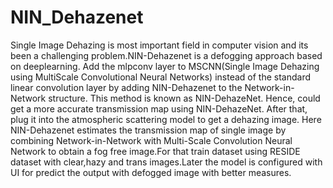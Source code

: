 # NIN_Dehazenet
Single Image Dehazing is most important field in computer vision and its
been a challenging problem.NIN-Dehazenet is a defogging approach based
on deeplearning.
Add the mlpconv layer to MSCNN(Single Image Dehazing using MultiScale Convolutional Neural Networks) instead of the standard linear convolution layer by adding NIN-Dehazenet to the Network-in-Network structure. This method is known as NIN-DehazeNet. Hence, could get a more
accurate transmission map using NIN-DehazeNet. After that, plug it into
the atmospheric scattering model to get a dehazing image.
Here NIN-Dehazenet estimates the transmission map of single image
by combining Network-in-Network with Multi-Scale Convolution Neural
Network to obtain a fog free image.For that train dataset using RESIDE
dataset with clear,hazy and trans images.Later the model is configured with
UI for predict the output with defogged image with better measures.
